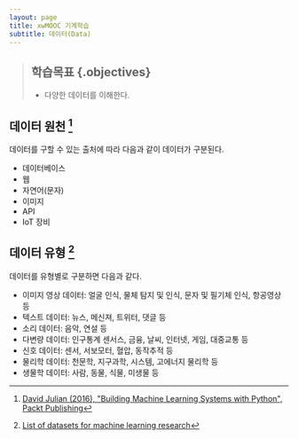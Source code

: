 ```yaml
---
layout: page
title: xwMOOC 기계학습
subtitle: 데이터(Data)
---
```


> ## 학습목표 {.objectives}
>
> * 다양한 데이터를 이해한다.



## 데이터 원천 [^data-sources]

데이터를 구할 수 있는 출처에 따라 다음과 같이 데이터가 구분된다.

* 데이터베이스
* 웹
* 자연어(문자)
* 이미지
* API
* IoT 장비

## 데이터 유형 [^data-type]

데이터를 유형별로 구분하면 다음과 같다.

* 이미지 영상 데이터: 얼굴 인식, 물체 탐지 및 인식, 문자 및 필기체 인식, 항공영상 등
* 텍스트 데이터: 뉴스, 메신져, 트위터, 댓글 등
* 소리 데이터: 음악, 연설 등
* 다변량 데이터: 인구통계 센서스, 금융, 날씨, 인터넷, 게임, 대중교통 등
* 신호 데이터: 센서, 서보모터, 혈압, 동작추적 등
* 물리학 데이터: 천문학, 지구과학, 시스템, 고에너지 물리학 등
* 생물학 데이터: 사람, 동물, 식물, 미생물 등


[^data-type]: [List of datasets for machine learning research](https://en.wikipedia.org/wiki/List_of_datasets_for_machine_learning_research)



[^data-sources]: [David Julian (2016), "Building Machine Learning Systems with Python", Packt Publishing](https://www.packtpub.com/big-data-and-business-intelligence/building-machine-learning-systems-python)